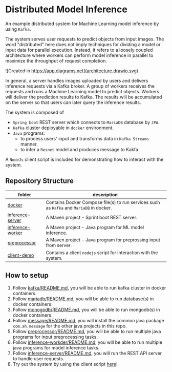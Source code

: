 # Distributed Model Inference

An example distributed system for Machine Learning model inference by using `Kafka`. 

The system serves user requests to predict objects from input images. The word "distributed" here does not imply techniques for dividing a model or input data for parallel execution. Instead, it refers to a loosely coupled architecture where workers can perform model inference in parallel to maximize the throughput of request completion.

![Created in https://app.diagrams.net](architecture.drawio.svg)

In general, a server handles images uploaded by users and delivers inference requests via a Kafka broker. A group of workers receives the requests and runs a Machine Learning model to predict objects. Workers will deliver the prediction results to Kafka. The results will be accumulated on the server so that users can later query the inference results.

The system is composed of
- `Spring boot` REST server which connects to `MariaDB` database by `JPA`.
- `Kafka` cluster deployable in `docker` environment.
- `Java` programs:
    -  to process users' input and transforms data in `Kafka Streams` manner.
    -  to infer a `Resnet` model and produces message to Kakfa.

A `NodeJs` client script is included for demonstrating how to interact with the system.

## Repository Structure

|folder|description|
|---|---|
|[docker](./docker)|Contains Docker Compose file(s) to run services such as `Kafka` and `MariaDB` in docker.|
|[inference-server](./inference-server)|A Maven project - Sprint boot REST server.|
|[inference-worker](./inference-worker)|A Maven project - Java program for ML model inference.|
|[preprocessor](./preprocessor/)| A Maven project - Java program for preprossing input from server.|
|[client-demo](./client-demo)|Contains a client `nodejs` script for interaction with the system.|


## How to setup

1. Follow [kafka/README.md](/docker/kafka/README.md), you will be able to run kafka cluster in docker containers.
1. Follow [mariadb/README.md](/docker/mariadb/README.md), you will be able to run database(s) in docker containers.
1. Follow [monogodb/README.md](/docker/mongodb/README.md), you will be able to run mongodb(s) in docker containers.
1. Follow [message/README.md](/message/README.md), you will install the common java package `com.ah.message` for the other java projects in this repo.
1. Follow [preprocessor/README.md](./preprocessor/README.md), you will be able to run multiple java programs for input preprocessing tasks.
1. Follow [inference-workder/README.md](/inference-worker/README.md), you will be able to run multiple java programs for model inference tasks.
1. Follow [inference-server/README.md](/inference-server/README.md), you will run the REST API server to handle user requests.
1. Try out the system by using the client script [here](/client-demo/README.md)!
